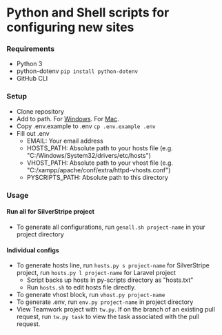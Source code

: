 # Python and Shell scripts for configuring new sites

### Requirements
- Python 3
- python-dotenv `pip install python-dotenv`
- GitHub CLI

### Setup
- Clone repository
- Add to path. For [Windows](https://docs.alfresco.com/4.2/tasks/fot-addpath.html). For [Mac](https://www.architectryan.com/2012/10/02/add-to-the-path-on-mac-os-x-mountain-lion/).
- Copy .env.example to .env `cp .env.example .env`
- Fill out .env
  - EMAIL: Your email address
  - HOSTS_PATH: Absolute path to your hosts file (e.g. "C:/Windows/System32/drivers/etc/hosts")
  - VHOST_PATH: Absolute path to your vhost file (e.g. "C:/xampp/apache/conf/extra/httpd-vhosts.conf")
  - PYSCRIPTS_PATH: Absolute path to this directory
  
### Usage
#### Run all for SilverStripe project
- To generate all configurations, run `genall.sh project-name` in your project directory
#### Individual configs
- To generate hosts line, run `hosts.py s project-name` for SilverStripe project, run `hosts.py l project-name` for Laravel project
  - Script backs up hosts in py-scripts directory as "hosts.txt"
  - Run `hosts.sh` to edit hosts file directly.
- To generate vhost block, run `vhost.py project-name`
- To generate .env, run `env.py project-name` in project directory
- View Teamwork project with `tw.py`. If on the branch of an existing pull request, run `tw.py task` to view the task associated with the pull request.
